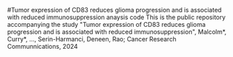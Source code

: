 #Tumor expression of CD83 reduces glioma progression and is associated with reduced immunosuppression anaysis code
This is the public repository accompanying the study "Tumor expression of CD83 reduces glioma progression and is associated with reduced immunosuppression", Malcolm*, Curry*, ..., Serin-Harmanci, Deneen, Rao;  Cancer Research Communnications, 2024
